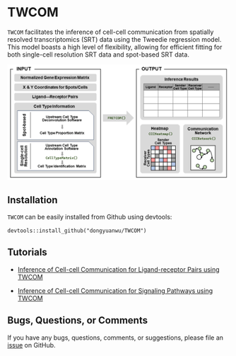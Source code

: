 # TWCOM

`TWCOM` facilitates the inference of cell-cell communication from spatially resolved transcriptomics (SRT) data using the Tweedie regression model. This model boasts a high level of flexibility, allowing for efficient fitting for both single-cell resolution SRT data and spot-based SRT data.

<p align="center">
	<img src="https://github.com/dongyuanwu/TWCOM/blob/main/Workflow.png">
</p>

## Installation

`TWCOM` can be easily installed from Github using devtools:

```
devtools::install_github("dongyuanwu/TWCOM")
```

## Tutorials

- <a href="https://htmlpreview.github.io/?https://github.com/dongyuanwu/TWCOM/blob/main/tutorial/TWCOM_Introduction.html" target="_blank">
	Inference of Cell-cell Communication for Ligand-receptor Pairs using TWCOM
</a>

- <a href="https://htmlpreview.github.io/?https://github.com/dongyuanwu/TWCOM/blob/main/tutorial/TWCOM_Introduction_Pathway.html" target="_blank">
	Inference of Cell-cell Communication for Signaling Pathways using TWCOM
</a>

## Bugs, Questions, or Comments

If you have any bugs, questions, comments, or suggestions, please file an <a href="https://github.com/dongyuanwu/TWCOM/issues">issue</a> on GitHub.
